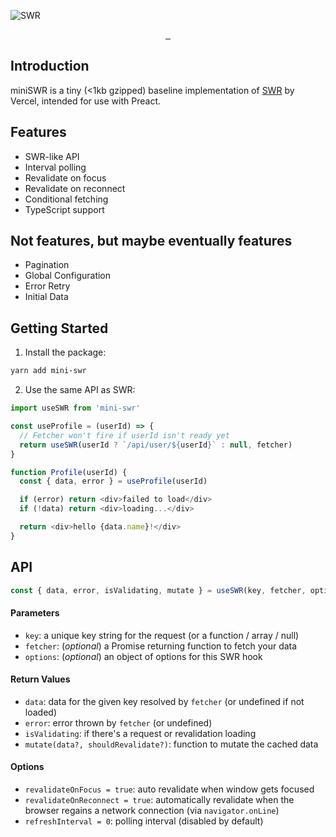 ![SWR](https://i.imgur.com/bFWzdSy.png)

<p align="center">
  <a aria-label="NPM version" href="https://www.npmjs.com/package/mini-swr">
    <img alt="" src="https://badgen.net/npm/v/mini-swr">
  </a>
  <a aria-label="Package size" href="https://bundlephobia.com/result?p=mini-swr">
    <img alt="" src="https://badgen.net/bundlephobia/minzip/mini-swr">
  </a>
  <a aria-label="License" href="https://github.com/rdev/mini-swr/blob/master/LICENSE">
    <img alt="" src="https://badgen.net/npm/license/mini-swr">
  </a>
</p>

## Introduction

miniSWR is a tiny (<1kb gzipped) baseline implementation of [SWR](https://swr.vercel.com) by Vercel, intended for use with Preact.

## Features

- SWR-like API
- Interval polling
- Revalidate on focus
- Revalidate on reconnect
- Conditional fetching
- TypeScript support

## Not features, but maybe eventually features

- Pagination
- Global Configuration
- Error Retry
- Initial Data


## Getting Started

1. Install the package:

```bash
yarn add mini-swr
```

2. Use the same API as SWR:

```js
import useSWR from 'mini-swr'

const useProfile = (userId) => {
  // Fetcher won't fire if userId isn't ready yet
  return useSWR(userId ? `/api/user/${userId}` : null, fetcher)
}

function Profile(userId) {
  const { data, error } = useProfile(userId)

  if (error) return <div>failed to load</div>
  if (!data) return <div>loading...</div>

  return <div>hello {data.name}!</div>
}
```

## API

```js
const { data, error, isValidating, mutate } = useSWR(key, fetcher, options)
```

#### Parameters

- `key`: a unique key string for the request (or a function / array / null)
- `fetcher`: (_optional_) a Promise returning function to fetch your data
- `options`: (_optional_) an object of options for this SWR hook

#### Return Values

- `data`: data for the given key resolved by `fetcher` (or undefined if not loaded)
- `error`: error thrown by `fetcher` (or undefined)
- `isValidating`: if there's a request or revalidation loading
- `mutate(data?, shouldRevalidate?)`: function to mutate the cached data

#### Options

- `revalidateOnFocus = true`: auto revalidate when window gets focused
- `revalidateOnReconnect = true`: automatically revalidate when the browser regains a network connection (via `navigator.onLine`)
- `refreshInterval = 0`: polling interval (disabled by default)
